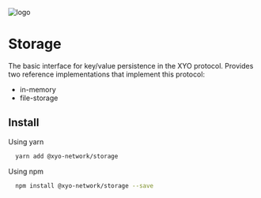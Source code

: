 [logo]: https://www.xy.company/img/home/logo_xy.png

![logo]

# Storage

The basic interface for key/value persistence in the XYO protocol. Provides two reference implementations that implement this protocol:

- in-memory
- file-storage

## Install

Using yarn

```sh
  yarn add @xyo-network/storage
```

Using npm

```sh
  npm install @xyo-network/storage --save
```
